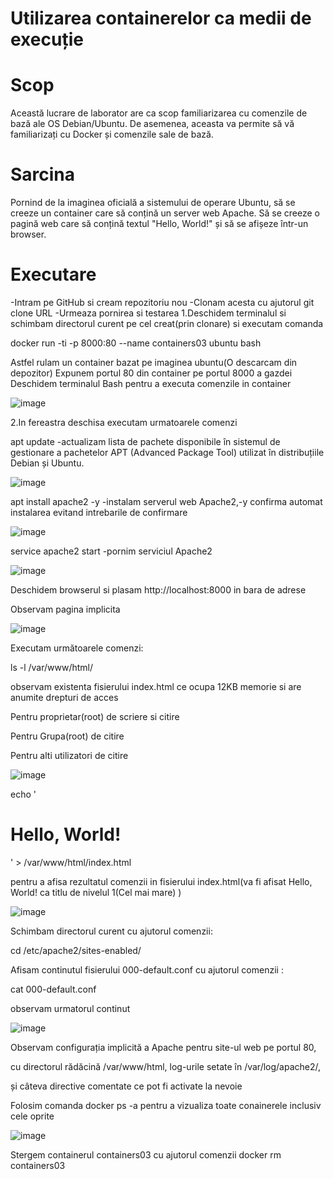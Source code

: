 # Utilizarea containerelor ca medii de execuție

# Scop

Această lucrare de laborator are ca scop familiarizarea cu comenzile de bază ale OS Debian/Ubuntu. De asemenea, aceasta va permite să vă familiarizați cu Docker și comenzile sale de bază.

# Sarcina

Pornind de la imaginea oficială a sistemului de operare Ubuntu, să se creeze un container care să conțină un server web Apache. Să se creeze o pagină web care să conțină textul "Hello, World!" și să se afișeze într-un browser.

# Executare

-Intram pe GitHub si cream repozitoriu nou
-Clonam acesta cu ajutorul git clone URL
-Urmeaza pornirea si testarea 
1.Deschidem terminalul si schimbam directorul curent pe cel creat(prin clonare) si executam comanda

docker run -ti -p 8000:80 --name containers03 ubuntu bash 

Astfel rulam un container bazat pe imaginea ubuntu(O descarcam din depozitor)
Expunem portul 80 din container pe portul 8000 a gazdei 
Deschidem terminalul Bash pentru a executa comenzile in container 

![image](https://github.com/user-attachments/assets/86fdf4dd-9d5d-48e2-b039-e73619f0f41b)

2.In fereastra deschisa executam urmatoarele comenzi 

apt update -actualizam lista de pachete disponibile în sistemul de gestionare a pachetelor APT (Advanced Package Tool) utilizat în distribuțiile Debian și Ubuntu.

![image](https://github.com/user-attachments/assets/4be44490-a0b1-4fc2-88ad-dd3513ee8643)

apt install apache2 -y -instalam serverul web Apache2,-y confirma automat instalarea evitand intrebarile de confirmare 

![image](https://github.com/user-attachments/assets/5047fbc1-cfa5-4570-95ee-d5935c3434f0)

service apache2 start -pornim serviciul Apache2

![image](https://github.com/user-attachments/assets/badd523b-1c96-4dab-aa51-df4aa80ceff7)

Deschidem browserul si plasam http://localhost:8000 in bara de adrese 

Observam pagina implicita 

![image](https://github.com/user-attachments/assets/6d237e4e-6269-48e5-9851-153d17d210a6)

Executam următoarele comenzi:

ls -l /var/www/html/ 

observam existenta fisierului index.html ce ocupa 12KB memorie si are anumite drepturi de acces 

Pentru proprietar(root) de scriere si citire

Pentru Grupa(root) de citire

Pentru alti utilizatori de citire 

![image](https://github.com/user-attachments/assets/18d573b2-d469-45c7-a11c-c9dcd757a061)

echo '<h1>Hello, World!</h1>' > /var/www/html/index.html

pentru a afisa rezultatul comenzii in fisierului index.html(va fi afisat Hello, World! ca titlu de nivelul 1(Cel mai mare) )

![image](https://github.com/user-attachments/assets/269d109e-24bd-422a-bd1e-3064b3305780)

Schimbam directorul curent  cu ajutorul comenzii:

cd /etc/apache2/sites-enabled/

Afisam continutul fisierului 000-default.conf cu ajutorul comenzii :

cat 000-default.conf

observam urmatorul continut 

![image](https://github.com/user-attachments/assets/bb0e1f4b-423f-42ca-ab2e-821e5e0170d3)

Observam configurația implicită a Apache pentru site-ul web pe portul 80, 

cu directorul rădăcină /var/www/html, log-urile setate în /var/log/apache2/, 

și câteva directive comentate ce pot fi activate la nevoie

Folosim comanda docker ps -a pentru a vizualiza toate conainerele inclusiv cele oprite 

![image](https://github.com/user-attachments/assets/f0f2ba3d-0dd9-4c87-9edd-993d8d26ba05)

Stergem containerul containers03 cu ajutorul comenzii docker rm containers03 
